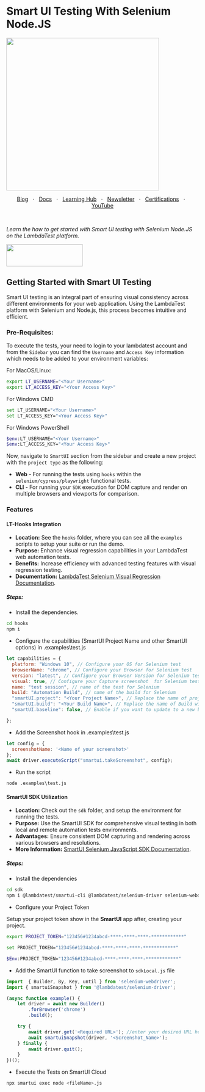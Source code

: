  <h1>Smart UI Testing With Selenium Node.JS</h1>

<img height="400" src="https://user-images.githubusercontent.com/126776938/232535511-8d51cf1b-1a33-48fc-825c-b13e7a9ec388.png">


<p align="center">
  <a href="https://www.lambdatest.com/blog/?utm_source=github&utm_medium=repo&utm_campaign=playwright-sample" target="_bank">Blog</a>
  &nbsp; &#8901; &nbsp;
  <a href="https://www.lambdatest.com/support/docs/?utm_source=github&utm_medium=repo&utm_campaign=playwright-sample" target="_bank">Docs</a>
  &nbsp; &#8901; &nbsp;
  <a href="https://www.lambdatest.com/learning-hub/?utm_source=github&utm_medium=repo&utm_campaign=playwright-sample" target="_bank">Learning Hub</a>
  &nbsp; &#8901; &nbsp;
  <a href="https://www.lambdatest.com/newsletter/?utm_source=github&utm_medium=repo&utm_campaign=playwright-sample" target="_bank">Newsletter</a>
  &nbsp; &#8901; &nbsp;
  <a href="https://www.lambdatest.com/certifications/?utm_source=github&utm_medium=repo&utm_campaign=playwright-sample" target="_bank">Certifications</a>
  &nbsp; &#8901; &nbsp;
  <a href="https://www.youtube.com/c/LambdaTest" target="_bank">YouTube</a>
</p>
&emsp;
&emsp;
&emsp;

*Learn the how to get started with Smart UI testing with Selenium Node.JS on the LambdaTest platform.*


[<img height="58" width="200" src="https://user-images.githubusercontent.com/70570645/171866795-52c11b49-0728-4229-b073-4b704209ddde.png">](https://accounts.lambdatest.com/register?utm_source=github&utm_medium=repo&utm_campaign=playwright-sample)


## Getting Started with Smart UI Testing

Smart UI testing is an integral part of ensuring visual consistency across different environments for your web application. Using the LambdaTest platform with Selenium and Node.js, this process becomes intuitive and efficient.

### Pre-Requisites: 

To execute the tests, your need to login to your lambdatest account and from the `Sidebar` you can find the `Username` and `Access Key` information which needs to be added to your environment variables: 

For MacOS/Linux: 

```bash
export LT_USERNAME="<Your Username>"
export LT_ACCESS_KEY="<Your Access Key>"
```

For Windows CMD

```bash
set LT_USERNAME="<Your Username>"
set LT_ACCESS_KEY="<Your Access Key>"
```

For Windows PowerShell

```bash
$env:LT_USERNAME="<Your Username>"
$env:LT_ACCESS_KEY="<Your Access Key>"
```

Now, navigate to `SmartUI` section from the sidebar and create a new project with the `project type` as the following: 

- **Web** - For running the tests using `hooks` within the `selenium/cypress/playwright` functional tests.
- **CLI** - For running your `SDK` execution for DOM capture and render on multiple browsers and viewports for comparison.

### Features

#### LT-Hooks Integration
- **Location:** See the `hooks` folder, where you can see all the `examples` scripts to setup your suite or run the demo.  
- **Purpose:** Enhance visual regression capabilities in your LambdaTest web automation tests.
- **Benefits:** Increase efficiency with advanced testing features with visual regression testing.
- **Documentation:** [LambdaTest Selenium Visual Regression Documentation](https://www.lambdatest.com/support/docs/selenium-visual-regression/).
##### **Steps:**
- Install the dependencies.
```bash
cd hooks
npm i
```
- Configure the capabilities (SmartUI Project Name and other SmartUI options) in .examples\test.js
```javascript
let capabilities = {
  platform: "Windows 10", // Configure your OS for Selenium test
  browserName: "chrome", // Configure your Browser for Selenium test
  version: "latest", // Configure your Browser Version for Selenium test
  visual: true, // Configure your Capture screenshot  for Selenium test
  name: "test session", // name of the test for Selenium
  build: "Automation Build", // name of the build for Selenium
  "smartUI.project": "<Your Project Name>", // Replace the name of project with the new project name
  "smartUI.build": "<Your Build Name>", // Replace the name of Build with the new Build name
  "smartUI.baseline": false, // Enable if you want to update to a new baseline build

};
```
- Add the Screenshot hook in .examples\test.js
```js
let config = {
  screenshotName: '<Name of your screenshot>'
};
await driver.executeScript("smartui.takeScreenshot", config);
```
- Run the script
```
node .examples\test.js
```


#### SmartUI SDK Utilization
- **Location:** Check out the `sdk` folder, and setup the environment for running the tests. 
- **Purpose:** Use the SmartUI SDK for comprehensive visual testing in both local and remote automation tests environments.
- **Advantages:** Ensure consistent DOM capturing and rendering across various browsers and resolutions.
- **More Information:** [SmartUI Selenium JavaScript SDK Documentation](https://www.lambdatest.com/support/docs/smartui-selenium-js-sdk/).

##### Steps:
- Install the dependencies 
```bash
cd sdk
npm i @lambdatest/smartui-cli @lambdatest/selenium-driver selenium-webdriver
```
- Configure your Project Token

Setup your project token show in the **SmartUI** app after, creating your project.

<Tabs className="docs__val" groupId="language">
<TabItem value="MacOS/Linux" label="MacOS/Linux" default>

```bash
export PROJECT_TOKEN="123456#1234abcd-****-****-****-************"
```

</TabItem>
<TabItem value="Windows" label="Windows - CMD">

```bash
set PROJECT_TOKEN="123456#1234abcd-****-****-****-************"
```

</TabItem>
<TabItem value="Powershell" label="Windows-PS">

```bash
$Env:PROJECT_TOKEN="123456#1234abcd-****-****-****-************"
```
</TabItem>
</Tabs>

- Add the SmartUI function to take screenshot to `sdkLocal.js` file
```js
import  { Builder, By, Key, until } from 'selenium-webdriver';
import { smartuiSnapshot } from '@lambdatest/selenium-driver';

(async function example() {
    let driver = await new Builder()
        .forBrowser('chrome')
        .build();

    try {
        await driver.get('<Required URL>'); //enter your desired URL here
        await smartuiSnapshot(driver, '<Screenshot_Name>');
    } finally {
        await driver.quit();
    }
})();
```
- Execute the Tests on SmartUI Cloud

```bash
npx smartui exec node <fileName>.js
```
